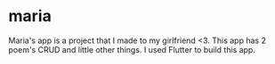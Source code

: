 # maria

Maria's app is a project that I made to my girlfriend <3. This app has 2 poem's CRUD and little other things.
I used Flutter to build this app.
